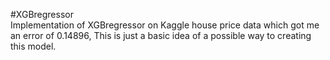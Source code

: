  #XGBregressor  
Implementation of XGBregressor on Kaggle house price data which got me an error of 0.14896, This is just a basic idea of a possible way to creating this model.
